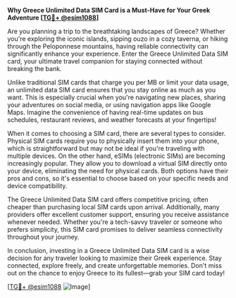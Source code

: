**Why Greece Unlimited Data SIM Card is a Must-Have for Your Greek Adventure [[TG💪+ @esim1088](https://t.me/s/esim1088)]**

Are you planning a trip to the breathtaking landscapes of Greece? Whether you're exploring the iconic islands, sipping ouzo in a cozy taverna, or hiking through the Peloponnese mountains, having reliable connectivity can significantly enhance your experience. Enter the Greece Unlimited Data SIM card, your ultimate travel companion for staying connected without breaking the bank.

Unlike traditional SIM cards that charge you per MB or limit your data usage, an unlimited data SIM card ensures that you stay online as much as you want. This is especially crucial when you're navigating new places, sharing your adventures on social media, or using navigation apps like Google Maps. Imagine the convenience of having real-time updates on bus schedules, restaurant reviews, and weather forecasts at your fingertips!

When it comes to choosing a SIM card, there are several types to consider. Physical SIM cards require you to physically insert them into your phone, which is straightforward but may not be ideal if you're traveling with multiple devices. On the other hand, eSIMs (electronic SIMs) are becoming increasingly popular. They allow you to download a virtual SIM directly onto your device, eliminating the need for physical cards. Both options have their pros and cons, so it's essential to choose based on your specific needs and device compatibility.

The Greece Unlimited Data SIM card offers competitive pricing, often cheaper than purchasing local SIM cards upon arrival. Additionally, many providers offer excellent customer support, ensuring you receive assistance whenever needed. Whether you're a tech-savvy traveler or someone who prefers simplicity, this SIM card promises to deliver seamless connectivity throughout your journey.

In conclusion, investing in a Greece Unlimited Data SIM card is a wise decision for any traveler looking to maximize their Greek experience. Stay connected, explore freely, and create unforgettable memories. Don't miss out on the chance to enjoy Greece to its fullest—grab your SIM card today! 

[[TG💪+ @esim1088](https://t.me/s/esim1088) ![Image](https://i.postimg.cc/Y0z9fWf4/image.png)]